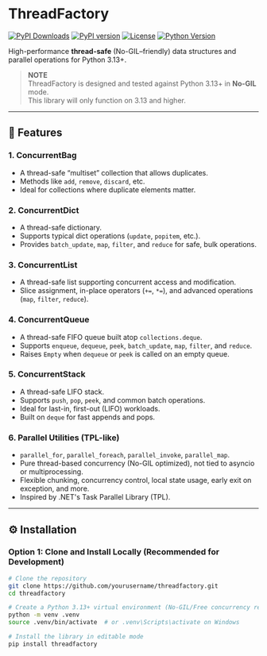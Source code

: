 # ThreadFactory

[![PyPI Downloads](https://static.pepy.tech/badge/threadfactory)](https://pepy.tech/projects/threadfactory)
[![PyPI version](https://badge.fury.io/py/threadfactory.svg)](https://badge.fury.io/py/threadfactory)
[![License](https://img.shields.io/github/license/Synaptic724/threadfactory)](https://github.com/yourusername/threadfactory/blob/main/LICENSE)
[![Python Version](https://img.shields.io/pypi/pyversions/threadfactory)](https://pypi.org/project/threadfactory)

High-performance **thread-safe** (No-GIL–friendly) data structures and parallel operations for Python 3.13+.

> **NOTE**  
> ThreadFactory is designed and tested against Python 3.13+ in **No-GIL** mode.  
> This library will only function on 3.13 and higher.
---

## 🚀 Features

### 1. ConcurrentBag  
- A thread-safe “multiset” collection that allows duplicates.  
- Methods like `add`, `remove`, `discard`, etc.  
- Ideal for collections where duplicate elements matter.

### 2. ConcurrentDict  
- A thread-safe dictionary.  
- Supports typical dict operations (`update`, `popitem`, etc.).  
- Provides `batch_update`, `map`, `filter`, and `reduce` for safe, bulk operations.

### 3. ConcurrentList  
- A thread-safe list supporting concurrent access and modification.  
- Slice assignment, in-place operators (`+=`, `*=`), and advanced operations (`map`, `filter`, `reduce`).

### 4. ConcurrentQueue  
- A thread-safe FIFO queue built atop `collections.deque`.  
- Supports `enqueue`, `dequeue`, `peek`, `batch_update`, `map`, `filter`, and `reduce`.  
- Raises `Empty` when `dequeue` or `peek` is called on an empty queue.

### 5. ConcurrentStack  
- A thread-safe LIFO stack.  
- Supports `push`, `pop`, `peek`, and common batch operations.  
- Ideal for last-in, first-out (LIFO) workloads.  
- Built on `deque` for fast appends and pops.

### 6. Parallel Utilities (TPL-like)  
- `parallel_for`, `parallel_foreach`, `parallel_invoke`, `parallel_map`.  
- Pure thread-based concurrency (No-GIL optimized), not tied to asyncio or multiprocessing.  
- Flexible chunking, concurrency control, local state usage, early exit on exception, and more.  
- Inspired by .NET's Task Parallel Library (TPL).

---

## ⚙️ Installation

### Option 1: Clone and Install Locally (Recommended for Development)

```bash
# Clone the repository
git clone https://github.com/yourusername/threadfactory.git
cd threadfactory

# Create a Python 3.13+ virtual environment (No-GIL/Free concurrency recommended)
python -m venv .venv
source .venv/bin/activate  # or .venv\Scripts\activate on Windows

# Install the library in editable mode
pip install threadfactory
```
